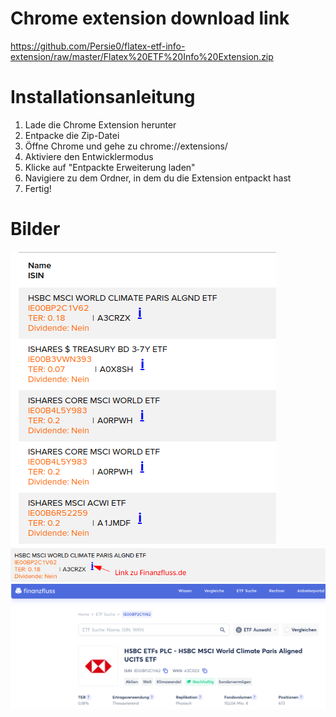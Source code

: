 # Chrome extension download link
https://github.com/Persie0/flatex-etf-info-extension/raw/master/Flatex%20ETF%20Info%20Extension.zip

# Installationsanleitung
1. Lade die Chrome Extension herunter
2. Entpacke die Zip-Datei
3. Öffne Chrome und gehe zu chrome://extensions/
4. Aktiviere den Entwicklermodus
5. Klicke auf "Entpackte Erweiterung laden"
6. Navigiere zu dem Ordner, in dem du die Extension entpackt hast
7. Fertig!

# Bilder
![Screenshot](https://github.com/Persie0/flatex-etf-info-extension/raw/master/img/2023-01-05_13-37.png)
![Screenshot](https://github.com/Persie0/flatex-etf-info-extension/raw/master/img/2023-01-05_13-39.png)
![Screenshot](https://github.com/Persie0/flatex-etf-info-extension/raw/master/img/2023-01-05_13-40.png)

